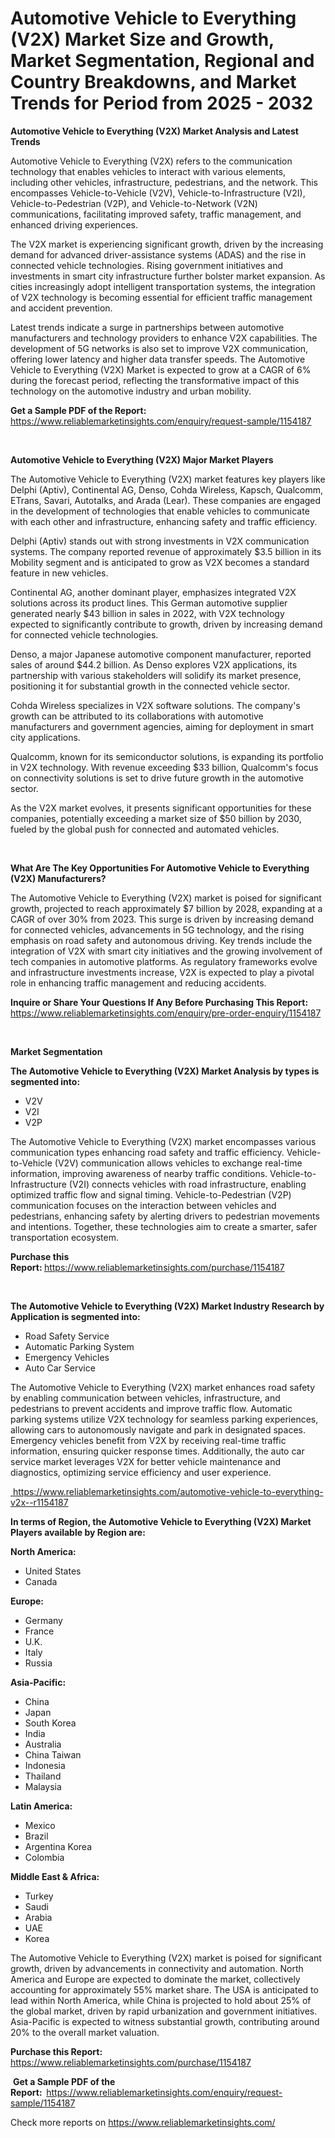 <p><h1>Automotive Vehicle to Everything (V2X) Market Size and Growth, Market Segmentation, Regional and Country Breakdowns, and Market Trends for Period from 2025 -  2032</h1></p><p><strong>Automotive Vehicle to Everything (V2X) Market Analysis and Latest Trends</strong></p>
<p><p>Automotive Vehicle to Everything (V2X) refers to the communication technology that enables vehicles to interact with various elements, including other vehicles, infrastructure, pedestrians, and the network. This encompasses Vehicle-to-Vehicle (V2V), Vehicle-to-Infrastructure (V2I), Vehicle-to-Pedestrian (V2P), and Vehicle-to-Network (V2N) communications, facilitating improved safety, traffic management, and enhanced driving experiences.</p><p>The V2X market is experiencing significant growth, driven by the increasing demand for advanced driver-assistance systems (ADAS) and the rise in connected vehicle technologies. Rising government initiatives and investments in smart city infrastructure further bolster market expansion. As cities increasingly adopt intelligent transportation systems, the integration of V2X technology is becoming essential for efficient traffic management and accident prevention.</p><p>Latest trends indicate a surge in partnerships between automotive manufacturers and technology providers to enhance V2X capabilities. The development of 5G networks is also set to improve V2X communication, offering lower latency and higher data transfer speeds. The Automotive Vehicle to Everything (V2X) Market is expected to grow at a CAGR of 6% during the forecast period, reflecting the transformative impact of this technology on the automotive industry and urban mobility.</p></p>
<p><strong>Get a Sample PDF of the Report:&nbsp;</strong> <a href="https://www.reliablemarketinsights.com/enquiry/request-sample/1154187?utm_campaign=3291&utm_medium=2&utm_source=Github&utm_content=ia&utm_term=31032025&utm_id=automotive-vehicle-to-everything-v2x">https://www.reliablemarketinsights.com/enquiry/request-sample/1154187</a></p>
<p>&nbsp;</p>
<p><strong>Automotive Vehicle to Everything (V2X) Major Market Players</strong></p>
<p><p>The Automotive Vehicle to Everything (V2X) market features key players like Delphi (Aptiv), Continental AG, Denso, Cohda Wireless, Kapsch, Qualcomm, ETrans, Savari, Autotalks, and Arada (Lear). These companies are engaged in the development of technologies that enable vehicles to communicate with each other and infrastructure, enhancing safety and traffic efficiency.</p><p>Delphi (Aptiv) stands out with strong investments in V2X communication systems. The company reported revenue of approximately $3.5 billion in its Mobility segment and is anticipated to grow as V2X becomes a standard feature in new vehicles.</p><p>Continental AG, another dominant player, emphasizes integrated V2X solutions across its product lines. This German automotive supplier generated nearly $43 billion in sales in 2022, with V2X technology expected to significantly contribute to growth, driven by increasing demand for connected vehicle technologies.</p><p>Denso, a major Japanese automotive component manufacturer, reported sales of around $44.2 billion. As Denso explores V2X applications, its partnership with various stakeholders will solidify its market presence, positioning it for substantial growth in the connected vehicle sector.</p><p>Cohda Wireless specializes in V2X software solutions. The company's growth can be attributed to its collaborations with automotive manufacturers and government agencies, aiming for deployment in smart city applications.</p><p>Qualcomm, known for its semiconductor solutions, is expanding its portfolio in V2X technology. With revenue exceeding $33 billion, Qualcomm's focus on connectivity solutions is set to drive future growth in the automotive sector.</p><p>As the V2X market evolves, it presents significant opportunities for these companies, potentially exceeding a market size of $50 billion by 2030, fueled by the global push for connected and automated vehicles.</p></p>
<p>&nbsp;</p>
<p><strong>What Are The Key Opportunities For Automotive Vehicle to Everything (V2X) Manufacturers?</strong></p>
<p><p>The Automotive Vehicle to Everything (V2X) market is poised for significant growth, projected to reach approximately $7 billion by 2028, expanding at a CAGR of over 30% from 2023. This surge is driven by increasing demand for connected vehicles, advancements in 5G technology, and the rising emphasis on road safety and autonomous driving. Key trends include the integration of V2X with smart city initiatives and the growing involvement of tech companies in automotive platforms. As regulatory frameworks evolve and infrastructure investments increase, V2X is expected to play a pivotal role in enhancing traffic management and reducing accidents.</p></p>
<p><strong>Inquire or Share Your Questions If Any Before Purchasing This Report:</strong> <a href="https://www.reliablemarketinsights.com/enquiry/pre-order-enquiry/1154187?utm_campaign=3291&utm_medium=2&utm_source=Github&utm_content=ia&utm_term=31032025&utm_id=automotive-vehicle-to-everything-v2x">https://www.reliablemarketinsights.com/enquiry/pre-order-enquiry/1154187</a></p>
<p>&nbsp;</p>
<p><strong>Market Segmentation</strong></p>
<p><strong>The Automotive Vehicle to Everything (V2X) Market Analysis by types is segmented into:</strong></p>
<p><ul><li>V2V</li><li>V2I</li><li>V2P</li></ul></p>
<p><p>The Automotive Vehicle to Everything (V2X) market encompasses various communication types enhancing road safety and traffic efficiency. Vehicle-to-Vehicle (V2V) communication allows vehicles to exchange real-time information, improving awareness of nearby traffic conditions. Vehicle-to-Infrastructure (V2I) connects vehicles with road infrastructure, enabling optimized traffic flow and signal timing. Vehicle-to-Pedestrian (V2P) communication focuses on the interaction between vehicles and pedestrians, enhancing safety by alerting drivers to pedestrian movements and intentions. Together, these technologies aim to create a smarter, safer transportation ecosystem.</p></p>
<p><strong>Purchase this Report:&nbsp;</strong><a href="https://www.reliablemarketinsights.com/purchase/1154187?utm_campaign=3291&utm_medium=2&utm_source=Github&utm_content=ia&utm_term=31032025&utm_id=automotive-vehicle-to-everything-v2x">https://www.reliablemarketinsights.com/purchase/1154187</a></p>
<p>&nbsp;</p>
<p><strong>The Automotive Vehicle to Everything (V2X) Market Industry Research by Application is segmented into:</strong></p>
<p><ul><li>Road Safety Service</li><li>Automatic Parking System</li><li>Emergency Vehicles</li><li>Auto Car Service</li></ul></p>
<p><p>The Automotive Vehicle to Everything (V2X) market enhances road safety by enabling communication between vehicles, infrastructure, and pedestrians to prevent accidents and improve traffic flow. Automatic parking systems utilize V2X technology for seamless parking experiences, allowing cars to autonomously navigate and park in designated spaces. Emergency vehicles benefit from V2X by receiving real-time traffic information, ensuring quicker response times. Additionally, the auto car service market leverages V2X for better vehicle maintenance and diagnostics, optimizing service efficiency and user experience.</p></p>
<p><a href="https://www.reliablemarketinsights.com/automotive-vehicle-to-everything-v2x--r1154187?utm_campaign=3291&utm_medium=2&utm_source=Github&utm_content=ia&utm_term=31032025&utm_id=automotive-vehicle-to-everything-v2x">&nbsp;https://www.reliablemarketinsights.com/automotive-vehicle-to-everything-v2x--r1154187</a></p>
<p><strong>In terms of Region, the Automotive Vehicle to Everything (V2X) Market Players available by Region are:</strong></p>
<p>
    <p> <strong> North America: </strong>
        <ul>
            <li>United States</li>
            <li>Canada</li>
        </ul>
        </p> 
    <p> <strong> Europe: </strong>
        <ul>
            <li>Germany</li>
            <li>France</li>
            <li>U.K.</li>
            <li>Italy</li>
            <li>Russia</li>
        </ul>
        </p> 
    <p> <strong> Asia-Pacific: </strong>
        <ul>
            <li>China</li>
            <li>Japan</li>
            <li>South Korea</li>
            <li>India</li>
            <li>Australia</li>
            <li>China Taiwan</li>
            <li>Indonesia</li>
            <li>Thailand</li>
            <li>Malaysia</li>
        </ul>
        </p> 
    <p> <strong> Latin America: </strong>
        <ul>
            <li>Mexico</li>
            <li>Brazil</li>
            <li>Argentina Korea</li>
            <li>Colombia</li>
        </ul>
        </p> 
    <p> <strong> Middle East & Africa: </strong>
        <ul>
            <li>Turkey</li>
            <li>Saudi</li>
            <li>Arabia</li>
            <li>UAE</li>
            <li>Korea</li>
        </ul>
    </p>
    </p>
<p><p>The Automotive Vehicle to Everything (V2X) market is poised for significant growth, driven by advancements in connectivity and automation. North America and Europe are expected to dominate the market, collectively accounting for approximately 55% market share. The USA is anticipated to lead within North America, while China is projected to hold about 25% of the global market, driven by rapid urbanization and government initiatives. Asia-Pacific is expected to witness substantial growth, contributing around 20% to the overall market valuation.</p></p>
<p><strong>Purchase this Report: </strong><a href="https://www.reliablemarketinsights.com/purchase/1154187?utm_campaign=3291&utm_medium=2&utm_source=Github&utm_content=ia&utm_term=31032025&utm_id=automotive-vehicle-to-everything-v2x">https://www.reliablemarketinsights.com/purchase/1154187</a></p>
<p>&nbsp;<strong>Get a Sample PDF of the Report:&nbsp;&nbsp;</strong><a href="https://www.reliablemarketinsights.com/enquiry/request-sample/1154187?utm_campaign=3291&utm_medium=2&utm_source=Github&utm_content=ia&utm_term=31032025&utm_id=automotive-vehicle-to-everything-v2x">https://www.reliablemarketinsights.com/enquiry/request-sample/1154187</a></p>
<p><strong></strong></p>
<p>Check more reports on <a href="https://www.reliablemarketinsights.com/?utm_campaign=3291&utm_medium=2&utm_source=Github&utm_content=ia&utm_term=31032025&utm_id=automotive-vehicle-to-everything-v2x">https://www.reliablemarketinsights.com/</a></p>